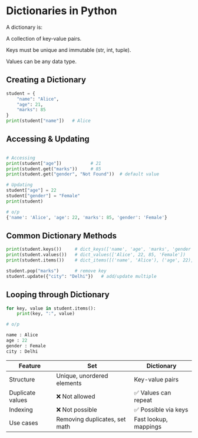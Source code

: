 # Dictionaries in Python

A dictionary is:

A collection of key-value pairs.

Keys must be unique and immutable (str, int, tuple).

Values can be any data type.

## Creating a Dictionary

```py
student = {
    "name": "Alice",
    "age": 21,
    "marks": 85
}
print(student["name"])   # Alice

```
## Accessing & Updating
```py

# Accessing
print(student["age"])           # 21
print(student.get("marks"))     # 85
print(student.get("gender", "Not Found"))  # default value

# Updating
student["age"] = 22
student["gender"] = "Female"
print(student)

# o/p
{'name': 'Alice', 'age': 22, 'marks': 85, 'gender': 'Female'}


```

## Common Dictionary Methods
```py
print(student.keys())     # dict_keys(['name', 'age', 'marks', 'gender'])
print(student.values())   # dict_values(['Alice', 22, 85, 'Female'])
print(student.items())    # dict_items([('name', 'Alice'), ('age', 22), ...])

student.pop("marks")      # remove key
student.update({"city": "Delhi"})   # add/update multiple

```
## Looping through Dictionary

```py
for key, value in student.items():
    print(key, ":", value)

# o/p

name : Alice
age : 22
gender : Female
city : Delhi

```

| Feature          | Set                           | Dictionary            |
| ---------------- | ----------------------------- | --------------------- |
| Structure        | Unique, unordered elements    | Key-value pairs       |
| Duplicate values | ❌ Not allowed                | ✅ Values can repeat  |
| Indexing         | ❌ Not possible               | ✅ Possible via keys  |
| Use cases        | Removing duplicates, set math | Fast lookup, mappings |
